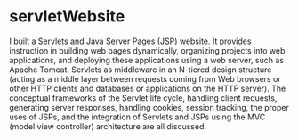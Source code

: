 # servletWebsite

I built a Servlets and Java Server Pages (JSP) website. It provides instruction in building web pages dynamically, organizing projects into web applications, and deploying these applications using a web server, such as Apache Tomcat. Servlets as middleware in an N-tiered design structure (acting as a middle layer between requests coming from Web browsers or other HTTP clients and databases or applications on the HTTP server).
The conceptual frameworks of the Servlet life cycle, handling client requests, generating server responses, handling cookies, session tracking, the proper uses of JSPs, and the integration of Servlets and JSPs using the MVC (model view controller) architecture are all discussed.
